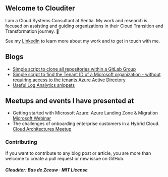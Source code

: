 ## Welcome to Clouditer

I am a Cloud Systems Consultant at Sentia. My work and research is focused on assisting and guiding organizations in their Cloud Transition and Transformation journey.
:rocket:

See my [LinkedIn](https://www.linkedin.com/in/basdezeeuw89/) to learn more about my work and to get in touch with me.

## Blogs
* [Simple script to clone all repositories within a GitLab Group](/posts/2020-05-13-cloning-all-gitlab-repositories-in-group.md)
* [Simple script to find the Tenant ID of a Microsoft organization - without requiring access to the tenants Azure Active Directory](/posts/2020-05-13-simple-tool-to-find-tenant-id.md)
* [Useful Log Analytics snippets](/2020-05-13-useful-log-analytics-snippets.md)

## Meetups and events I have presented at
- Getting started with Microsoft Azure: Azure Landing Zone & Migration [Microsoft Webinar](https://info.microsoft.com/WE-AzureMig-WBNR-FY20-04Apr-29-GettingstartedwithMicrosoftAzureAzureLandingZoneMigration-SRDEM17901_LP01Registration-ForminBody.html)
- The challenges of onboarding enterprise customers in a Hybrid Cloud. [Cloud Architectures Meetup](https://www.meetup.com/nl-NL/Cloud-Architectures-Meetup/events/263062490/)

### Contributing
If you want to contribute to any blog post or article, you are more than welcome to create a pull request or new issue on GitHub.

##### Clouditer: Bas de Zeeuw · MIT License

<!-- Global site tag (gtag.js) - Google Analytics -->
<script async src="https://www.googletagmanager.com/gtag/js?id=UA-166360559-1"></script>
<script>
  window.dataLayer = window.dataLayer || [];
  function gtag(){dataLayer.push(arguments);}
  gtag('js', new Date());

  gtag('config', 'UA-166360559-1');
</script>
